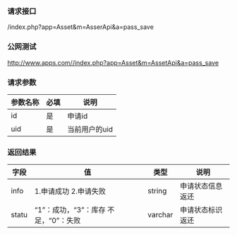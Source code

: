 ### **请求接口**
/index.php?app=Asset&m=AsserApi&a=pass_save



### **公网测试**
http://www.apps.com//index.php?app=Asset&m=AssetApi&a=pass_save

### **请求参数**

| 参数名称  |必填|     说明      |
|------|-----|------|
| id      | 是 |  申请id  |
| uid| 是 |  当前用户的uid  |



### **返回结果**
|字段        |值          |类型    |说明        |
| ---------  |--------    |-------- |--------  |
|info|1.申请成功 2.申请失败    |string    |申请状态信息返还   |
|statu| “1”：成功，“3”：库存 不足，“0”：失败  |varchar  |申请状态标识返还      |
